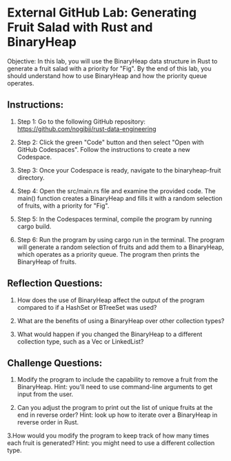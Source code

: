 # External GitHub Lab: Generating Fruit Salad with Rust and BinaryHeap

Objective: In this lab, you will use the BinaryHeap data structure in Rust to generate a fruit salad with a priority for "Fig". By the end of this lab, you should understand how to use BinaryHeap and how the priority queue operates.

## Instructions:

1. Step 1: Go to the following GitHub repository: 
https://github.com/nogibjj/rust-data-engineering

2. Step 2: Click the green "Code" button and then select "Open with GitHub Codespaces". Follow the instructions to create a new Codespace.

3. Step 3: Once your Codespace is ready, navigate to the binaryheap-fruit directory.

4. Step 4: Open the src/main.rs file and examine the provided code. The main() function creates a BinaryHeap and fills it with a random selection of fruits, with a priority for "Fig".

5. Step 5: In the Codespaces terminal, compile the program by running cargo build.

6. Step 6: Run the program by using cargo run in the terminal. The program will generate a random selection of fruits and add them to a BinaryHeap, which operates as a priority queue. The program then prints the BinaryHeap of fruits.

## Reflection Questions:

1. How does the use of BinaryHeap affect the output of the program compared to if a HashSet or BTreeSet was used?

2. What are the benefits of using a BinaryHeap over other collection types?

3. What would happen if you changed the BinaryHeap to a different collection type, such as a Vec or LinkedList?

## Challenge Questions:

1. Modify the program to include the capability to remove a fruit from the BinaryHeap. Hint: you'll need to use command-line arguments to get input from the user.

2. Can you adjust the program to print out the list of unique fruits at the end in reverse order? Hint: look up how to iterate over a BinaryHeap in reverse order in Rust.

3.How would you modify the program to keep track of how many times each fruit is generated? Hint: you might need to use a different collection type.
